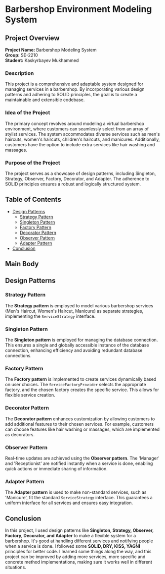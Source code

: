# Barbershop Environment Modeling System

## Project Overview

**Project Name:** Barbershop Modeling System  
**Group:** SE-2210  
**Student:** Kaskyrbayev Mukhammed

### Description

This project is a comprehensive and adaptable system designed for managing services in a barbershop. By incorporating various design patterns and adhering to SOLID principles, the goal is to create a maintainable and extensible codebase.

### Idea of the Project

The primary concept revolves around modeling a virtual barbershop environment, where customers can seamlessly select from an array of stylist services. The system accommodates diverse services such as men's haircuts, women's haircuts, children's haircuts, and manicures. Additionally, customers have the option to include extra services like hair washing and massages.

### Purpose of the Project

The project serves as a showcase of design patterns, including Singleton, Strategy, Observer, Factory, Decorator, and Adapter. The adherence to SOLID principles ensures a robust and logically structured system.
## Table of Contents

- [Design Patterns](#design-patterns)
  - [Strategy Pattern](#strategy-pattern)
  - [Singleton Pattern](#singleton-pattern)
  - [Factory Pattern](#factory-pattern)
  - [Decorator Pattern](#decorator-pattern)
  - [Observer Pattern](#observer-pattern)
  - [Adapter Pattern](#adapter-pattern)
- [Conclusion](#conclusion)


## Main Body

## Design Patterns
### Strategy Pattern

The **Strategy pattern** is employed to model various barbershop services (Men's Haircut, Women's Haircut, Manicure) as separate strategies, implementing the `ServiceStrategy` interface.


### Singleton Pattern

The **Singleton pattern** is employed for managing the database connection. This ensures a single and globally accessible instance of the database connection, enhancing efficiency and avoiding redundant database connections.

### Factory Pattern

The **Factory pattern** is implemented to create services dynamically based on user choices. The `ServiceFactoryProvider` selects the appropriate factory, and the chosen factory creates the specific service. This allows for flexible service creation.

### Decorator Pattern

The **Decorator pattern** enhances customization by allowing customers to add additional features to their chosen services. For example, customers can choose features like hair washing or massages, which are implemented as decorators.

### Observer Pattern

Real-time updates are achieved using the **Observer pattern**. The 'Manager' and 'Receptionist' are notified instantly when a service is done, enabling quick actions or immediate sharing of information.

### Adapter Pattern

The **Adapter pattern** is used to make non-standard services, such as 'Manicure', fit the standard `ServiceStrategy` interface. This guarantees a uniform interface for all services and ensures easy integration.

## Conclusion

In this project, I used design patterns like **Singleton, Strategy, Observer, Factory, Decorator, and Adapter** to make a flexible system for a barbershop. It's good at handling different services and notifying people when a service is done. I followed some **SOLID, DRY, KISS, YAGNI** principles for better code. I learned some things along the way, and this project can be improved by adding more services, more specific and concrete method implementations, making sure it works well in different situations.

